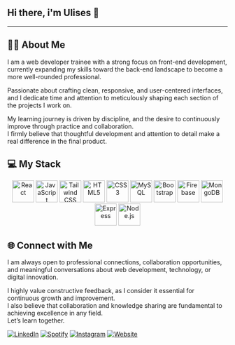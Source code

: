 ## Hi there, i'm Ulises 👋

------------------------------

## 🧑‍💼 About Me

I am a web developer trainee with a strong focus on front-end development, currently expanding my skills toward the back-end landscape to become a more well-rounded professional.

Passionate about crafting clean, responsive, and user-centered interfaces, and I dedicate time and attention to meticulously shaping each section of the projects I work on.

My learning journey is driven by discipline, and the desire to continuously improve through practice and collaboration.  
I firmly believe that thoughtful development and attention to detail make a real difference in the final product.


## 💻 My Stack

<p align="center">
  <img src="https://cdn.jsdelivr.net/gh/devicons/devicon/icons/react/react-original.svg" alt="React" width="50" height="50"/>
  <img src="https://cdn.jsdelivr.net/gh/devicons/devicon/icons/javascript/javascript-original.svg" alt="JavaScript" width="50" height="50"/>
  <img src="https://www.vectorlogo.zone/logos/tailwindcss/tailwindcss-icon.svg" alt="Tailwind CSS" width="50" height="50"/>
  <img src="https://cdn.jsdelivr.net/gh/devicons/devicon/icons/html5/html5-original.svg" alt="HTML5" width="50" height="50"/>
  <img src="https://cdn.jsdelivr.net/gh/devicons/devicon/icons/css3/css3-original.svg" alt="CSS3" width="50" height="50"/>
  <img src="https://cdn.jsdelivr.net/gh/devicons/devicon/icons/mysql/mysql-original.svg" alt="MySQL" width="50" height="50"/>
  <img src="https://cdn.jsdelivr.net/gh/devicons/devicon/icons/bootstrap/bootstrap-original.svg" alt="Bootstrap" width="50" height="50"/>
  <img src="https://cdn.jsdelivr.net/gh/devicons/devicon/icons/firebase/firebase-plain.svg" alt="Firebase" width="50" height="50"/>
  <img src="https://cdn.jsdelivr.net/gh/devicons/devicon/icons/mongodb/mongodb-original.svg" alt="MongoDB" width="50" height="50"/>
  <img src="https://cdn.jsdelivr.net/gh/devicons/devicon/icons/express/express-original.svg" alt="Express" width="50" height="50"/>
  <img src="https://cdn.jsdelivr.net/gh/devicons/devicon/icons/nodejs/nodejs-original.svg" alt="Node.js" width="50" height="50"/>
</p>

## 🌐 Connect with Me

I am always open to professional connections, collaboration opportunities, and meaningful conversations about web development, technology, or digital innovation.

I highly value constructive feedback, as I consider it essential for continuous growth and improvement.  
I also believe that collaboration and knowledge sharing are fundamental to achieving excellence in any field.  
Let’s learn together.

[![LinkedIn](https://img.shields.io/badge/LinkedIn-0A66C2?style=for-the-badge&logo=linkedin&logoColor=white)](https://www.linkedin.com/in/ulises-valero-24b744229/)
[![Spotify](https://img.shields.io/badge/Spotify-1DB954?style=for-the-badge&logo=spotify&logoColor=white)](https://open.spotify.com/user/syjbf023ft14j1uh8d4aa8omd?si=6566e3c7303f44eb)
[![Instagram](https://img.shields.io/badge/Instagram-E4405F?style=for-the-badge&logo=instagram&logoColor=white)](https://www.instagram.com/uli.valeroo/)
[![Website](https://img.shields.io/badge/Website-000000?style=for-the-badge&logo=About.me&logoColor=white)](https://ulisesvalero.vercel.app/)
